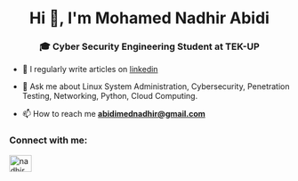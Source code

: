 <h1 align="center">Hi 👋, I'm Mohamed Nadhir Abidi</h1>
<h3 align="center">🎓 Cyber Security Engineering Student at TEK-UP</h3>

- 📝 I regularly write articles on [linkedin](linkedin)

- 💬 Ask me about Linux System Administration, Cybersecurity, Penetration Testing, Networking, Python, Cloud Computing.

- 📫 How to reach me **abidimednadhir@gmail.com**

<h3 align="left">Connect with me:</h3>
<p align="left">
<a href="https://linkedin.com/in/nadhir abidi" target="blank"><img align="center" src="https://raw.githubusercontent.com/rahuldkjain/github-profile-readme-generator/master/src/images/icons/Social/linked-in-alt.svg" alt="nadhir abidi" height="30" width="40" /></a>
</p>

